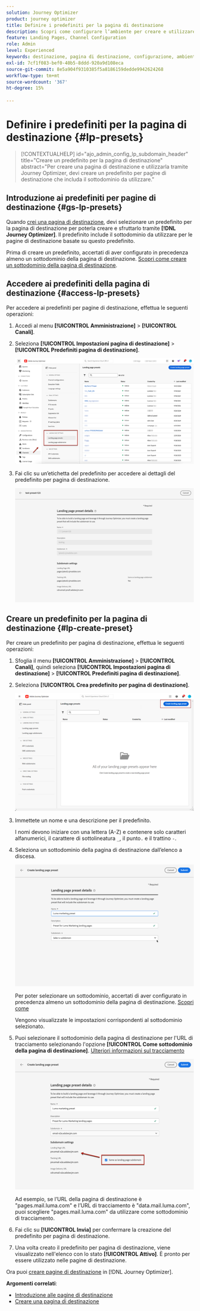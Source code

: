 ```yaml
---
solution: Journey Optimizer
product: journey optimizer
title: Definire i predefiniti per la pagina di destinazione
description: Scopri come configurare l’ambiente per creare e utilizzare le pagine di destinazione con Journey Optimizer
feature: Landing Pages, Channel Configuration
role: Admin
level: Experienced
keywords: destinazione, pagina di destinazione, configurazione, ambiente, sottodominio, predefiniti
exl-id: 7cf1f083-bef0-40b5-8ddd-920a9d108eca
source-git-commit: 8e5a904f9310385f5a8186159dedde9942624268
workflow-type: tm+mt
source-wordcount: '367'
ht-degree: 15%

---
```


# Definire i predefiniti per la pagina di destinazione {#lp-presets}

>[!CONTEXTUALHELP]
>id="ajo_admin_config_lp_subdomain_header"
>title="Creare un predefinito per la pagina di destinazione"
>abstract="Per creare una pagina di destinazione e utilizzarla tramite Journey Optimizer, devi creare un predefinito per pagine di destinazione che includa il sottodominio da utilizzare."

## Introduzione ai predefiniti per pagine di destinazione {#gs-lp-presets}

Quando [crei una pagina di destinazione](../landing-pages/create-lp.md#create-a-lp), devi selezionare un predefinito per la pagina di destinazione per poterla creare e sfruttarlo tramite **[!DNL Journey Optimizer]**. Il predefinito include il sottodominio da utilizzare per le pagine di destinazione basate su questo predefinito.

Prima di creare un predefinito, accertati di aver configurato in precedenza almeno un sottodominio della pagina di destinazione. [Scopri come creare un sottodominio della pagina di destinazione](lp-subdomains.md).

## Accedere ai predefiniti della pagina di destinazione {#access-lp-presets}

Per accedere ai predefiniti per pagine di destinazione, effettua le seguenti operazioni:

1. Accedi al menu **[!UICONTROL Amministrazione]** > **[!UICONTROL Canali]**.

1. Seleziona **[!UICONTROL Impostazioni pagina di destinazione]** > **[!UICONTROL Predefiniti pagina di destinazione]**.

   ![](assets/lp_presets-access.png)

1. Fai clic su un’etichetta del predefinito per accedere ai dettagli del predefinito per pagina di destinazione.

   ![](assets/lp_preset-details.png)

## Creare un predefinito per la pagina di destinazione {#lp-create-preset}

Per creare un predefinito per pagina di destinazione, effettua le seguenti operazioni:

1. Sfoglia il menu **[!UICONTROL Amministrazione]** > **[!UICONTROL Canali]**, quindi seleziona **[!UICONTROL Impostazioni pagina di destinazione]** > **[!UICONTROL Predefiniti pagina di destinazione]**.

1. Seleziona **[!UICONTROL Crea predefinito per pagina di destinazione]**.

   ![](assets/lp_create-preset-temp.png)

1. Immettete un nome e una descrizione per il predefinito.

   I nomi devono iniziare con una lettera (A-Z) e contenere solo caratteri alfanumerici, il carattere di sottolineatura `_`, il punto`.` e il trattino `-`.

1. Seleziona un sottodominio della pagina di destinazione dall’elenco a discesa.

   ![](assets/lp_preset-subdomain.png)

   Per poter selezionare un sottodominio, accertati di aver configurato in precedenza almeno un sottodominio della pagina di destinazione. [Scopri come](#lp-subdomains)

   Vengono visualizzate le impostazioni corrispondenti al sottodominio selezionato.

1. Puoi selezionare il sottodominio della pagina di destinazione per l&#39;URL di tracciamento selezionando l&#39;opzione **[!UICONTROL Come sottodominio della pagina di destinazione]**. [Ulteriori informazioni sul tracciamento](../email/message-tracking.md)

   ![](assets/lp_preset-subdomain-settings-same.png)

   Ad esempio, se l’URL della pagina di destinazione è &quot;pages.mail.luma.com&quot; e l’URL di tracciamento è &quot;data.mail.luma.com&quot;, puoi scegliere &quot;pages.mail.luma.com&quot; da utilizzare come sottodominio di tracciamento.

1. Fai clic su **[!UICONTROL Invia]** per confermare la creazione del predefinito per pagina di destinazione. <!--You can also save the preset as draft and resume its configuration later on.-->

   <!--![](assets/lp_preset-subdomain-settings-submit.png)-->

1. Una volta creato il predefinito per pagina di destinazione, viene visualizzato nell&#39;elenco con lo stato **[!UICONTROL Attivo]**. È pronto per essere utilizzato nelle pagine di destinazione.

Ora puoi [creare pagine di destinazione](../landing-pages/create-lp.md) in [!DNL Journey Optimizer].
<!--
>[!NOTE]
>
>Learn how to create channel configurations for push notifications and emails in [this section](channel-surfaces.md).-->

**Argomenti correlati**:

* [Introduzione alle pagine di destinazione](../landing-pages/get-started-lp.md)
* [Creare una pagina di destinazione](../landing-pages/create-lp.md#create-a-lp)
